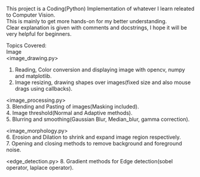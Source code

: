 This project is a Coding(Python) Implementation of whatever I learn releated to Computer Vision.<br />
This is mainly to get more hands-on for my better understanding.<br />
Clear explanation is given with comments and docstrings, I hope it will be very helpful for beginners.<br />

Topics Covered:<br />
Image<br />
<image_drawing.py><br />
1. Reading, Color conversion and displaying image with opencv, numpy and matplotlib.<br />
2. Image resizing, drawing shapes over images(fixed size and also mouse drags using callbacks).<br />

<image_processing.py><br />
3. Blending and Pasting of images(Masking included).<br />
4. Image threshold(Normal and Adaptive methods).<br />
5. Blurring and smoothing(Gaussian Blur, Median_blur, gamma correction).<br />

<image_morphology.py><br />
6. Erosion and Dilation to shrink and expand image region respectively.<br />
7. Opening and closing methods to remove background and foreground noise.<br />

<edge_detection.py>
8. Gradient methods for Edge detection(sobel operator, laplace operator).<br />
